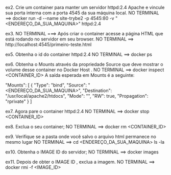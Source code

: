 ex2. Crie um container para manter um servidor httpd:2.4 Apache e vincule sua porta interna com a porta 4545 da sua máquina local.
NO TERMINAL  ==> docker run -d --name site-trybe2 -p 4545:80 -v "<ENDEREÇO_DA_SUA_MAQUINA>" httpd:2.4

ex3. NO TERMINAL ===> Após criar o container acesse a página HTML que está rodando no servidor em seu browser.
NO TERMINAL ==> http://localhost:4545/primeiro-teste.html

ex5. Obtenha o id do container httpd:2.4
NO TERMINAL ==> docker ps

ex6. Obtenha o Mounts através da propriedade Source que deve mostrar o volume desse container no Docker Host .
NO TERMINAL ==>   docker inspect <CONTAINER_ID>
A saída esperada em Mounts é a seguinte:

"Mounts": [
            {
                "Type": "bind",
                "Source": "<ENDEREÇO_DA_SUA_MAQUINA>",
                "Destination": "/usr/local/apache2/htdocs",
                "Mode": "",
                "RW": true,
                "Propagation": "rprivate"
            }
        ]

ex7. Agora pare o container httpd:2.4
NO TERMINAL ==>  docker stop <CONTAINER_ID>

ex8. Exclua o seu container;
NO TERMINAL ==>  docker rm <CONTAINER_ID>

ex9. Verifique se a pasta onde você salvo o arquivo html permanece no mesmo lugar
NO TERMINAL ==> cd <ENDEREÇO_DA_SUA_MAQUINA>
                ls -la

ex10. Obtenha o IMAGE ID do servidor;
NO TERMINAL ==>  docker images

ex11. Depois de obter o IMAGE ID , exclua a imagem.
NO TERMINAL ==>  docker rmi -f <IMAGE_ID>
